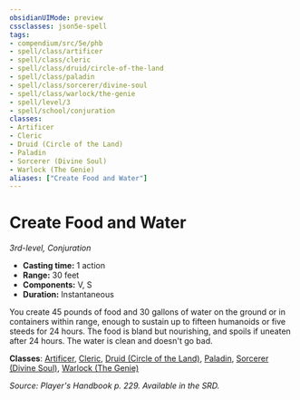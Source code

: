 ```yaml
---
obsidianUIMode: preview
cssclasses: json5e-spell
tags:
- compendium/src/5e/phb
- spell/class/artificer
- spell/class/cleric
- spell/class/druid/circle-of-the-land
- spell/class/paladin
- spell/class/sorcerer/divine-soul
- spell/class/warlock/the-genie
- spell/level/3
- spell/school/conjuration
classes:
- Artificer
- Cleric
- Druid (Circle of the Land)
- Paladin
- Sorcerer (Divine Soul)
- Warlock (The Genie)
aliases: ["Create Food and Water"]
---
```

# Create Food and Water
*3rd-level, Conjuration*  

- **Casting time:** 1 action
- **Range:** 30 feet
- **Components:** V, S
- **Duration:** Instantaneous

You create 45 pounds of food and 30 gallons of water on the ground or in containers within range, enough to sustain up to fifteen humanoids or five steeds for 24 hours. The food is bland but nourishing, and spoils if uneaten after 24 hours. The water is clean and doesn't go bad.

**Classes**: [Artificer](4-Resources/Compendium/classes/artificer-tce.md), [Cleric](4-Resources/Compendium/classes/cleric.md), [Druid (Circle of the Land)](4-Resources/Compendium/classes/druid-circle-of-the-land.md), [Paladin](4-Resources/Compendium/classes/paladin.md), [Sorcerer (Divine Soul)](4-Resources/Compendium/classes/sorcerer-divine-soul-xge.md), [Warlock (The Genie)](4-Resources/Compendium/classes/warlock-the-genie-tce.md)

*Source: Player's Handbook p. 229. Available in the SRD.*
